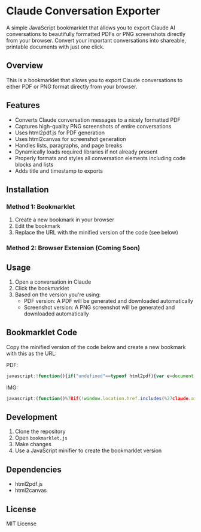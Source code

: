 # Claude Conversation Exporter

A simple JavaScript bookmarklet that allows you to export Claude AI conversations to beautifully formatted PDFs or PNG screenshots directly from your browser. Convert your important conversations into shareable, printable documents with just one click.

## Overview

This is a bookmarklet that allows you to export Claude conversations to either PDF or PNG format directly from your browser.

## Features

* Converts Claude conversation messages to a nicely formatted PDF
* Captures high-quality PNG screenshots of entire conversations
* Uses html2pdf.js for PDF generation
* Uses html2canvas for screenshot generation
* Handles lists, paragraphs, and page breaks
* Dynamically loads required libraries if not already present
* Properly formats and styles all conversation elements including code blocks and lists
* Adds title and timestamp to exports

## Installation

### Method 1: Bookmarklet

1. Create a new bookmark in your browser
2. Edit the bookmark
3. Replace the URL with the minified version of the code (see below)

### Method 2: Browser Extension (Coming Soon)

## Usage

1. Open a conversation in Claude
2. Click the bookmarklet
3. Based on the version you're using:
   - PDF version: A PDF will be generated and downloaded automatically
   - Screenshot version: A PNG screenshot will be generated and downloaded automatically

## Bookmarklet Code

Copy the minified version of the code below and create a new bookmark with this as the URL:

PDF:
```javascript
javascript:!function(){if("undefined"==typeof html2pdf){var e=document.createElement("script");e.src="https://cdnjs.cloudflare.com/ajax/libs/html2pdf.js/0.10.1/html2pdf.bundle.min.js",e.onload=t,document.head.appendChild(e)}else t();function t(){let e,t=[...Array.from(document.getElementsByClassName("font-claude-message")),...Array.from(document.getElementsByClassName("font-user-message"))].sort((e,t)=>e.compareDocumentPosition(t)&Node.DOCUMENT_POSITION_FOLLOWING?-1:1);if(0===t.length){alert("No messages found in the conversation.");return}let l=document.createElement("div");l.style.padding="20px",l.style.backgroundColor="white",l.style.fontFamily="Arial, sans-serif",l.style.fontSize="14px",l.style.color="#2D3748";let o=document.createElement("div");o.style.textAlign="center",o.style.marginBottom="30px";let s=document.createElement("h1");s.style.fontSize="24px",s.style.marginBottom="10px",s.textContent=document.querySelector("button[data-testid='chat-menu-trigger']")?.textContent||"Chat Conversation";let a=document.createElement("div");a.style.fontSize="12px",a.style.color="#666",a.textContent=new Date().toLocaleString(),o.appendChild(s),o.appendChild(a),l.appendChild(o),t.forEach((e,t)=>{var o;let s=document.createElement("div");s.style.marginBottom="30px",s.style.padding="20px",s.style.borderBottom="1px solid #E2E8F0",s.style.breakInside="avoid-page",s.style.pageBreakInside="avoid";let a=document.createElement("div");a.style.fontSize="16px",a.style.fontWeight="bold",a.style.color="#4A5568",a.style.marginBottom="15px",a.style.backgroundColor=e.classList.contains("font-user-message")?"#F7FAFC":"#EBF8FF",a.style.padding="8px",a.style.borderRadius="4px",a.textContent=e.classList.contains("font-user-message")?`User Message #${Math.floor(t/2+1)}`:`Claude Response #${Math.floor(t/2+1)}`;let n=e.cloneNode(!0);n=(o=n,o.querySelectorAll("ol, ul").forEach(e=>{e.style.paddingLeft="30px",e.style.marginLeft="15px",e.style.listStylePosition="outside",e.style.listStyleType="OL"===e.tagName?"decimal":"disc",e.querySelectorAll("li").forEach(e=>{e.style.marginBottom="10px",e.style.paddingLeft="10px",e.style.breakInside="avoid",e.style.pageBreakInside="avoid"})}),o.querySelectorAll("p").forEach(e=>{e.style.marginBottom="15px",e.style.lineHeight="1.5",e.style.breakInside="avoid",e.style.pageBreakInside="avoid"}),o.querySelectorAll("pre, code").forEach(e=>{e.style.fontFamily="monospace",e.style.backgroundColor="#F7FAFC",e.style.padding="8px",e.style.borderRadius="4px",e.style.margin="10px 0",e.style.overflowX="auto"}),o),s.appendChild(a),s.appendChild(n),l.appendChild(s)});let n={margin:[20,20,20,20],filename:"chat-conversation.pdf",image:{type:"jpeg",quality:.98},html2canvas:{scale:2,useCORS:!0,logging:!1,scrollY:-window.scrollY,windowHeight:document.documentElement.offsetHeight},jsPDF:{unit:"mm",format:"a4",orientation:"portrait"},pagebreak:{mode:["avoid-all","css","legacy"]}};html2pdf().from(l).set(n).save().then(()=>console.log("PDF generated successfully!")).catch(e=>{console.error("Error generating PDF:",e),alert("Error generating PDF. Check console for details.")})}}();
```

IMG:
```javascript
javascript:(function()%7Bif(!window.location.href.includes(%27claude.ai%27))%7Balert(%27This bookmarklet only works on Claude chat pages%27)%3Breturn%7Dif(typeof html2canvas%3D%3D%3D%27undefined%27)%7Bvar script%3Ddocument.createElement(%27script%27)%3Bscript.src%3D%27https%3A%2F%2Fcdnjs.cloudflare.com%2Fajax%2Flibs%2Fhtml2canvas%2F1.4.1%2Fhtml2canvas.min.js%27%3Bscript.onload%3DinitScreenshot%3Bdocument.head.appendChild(script)%7Delse%7BinitScreenshot()%7Dfunction initScreenshot()%7Bconst mainContainer%3Ddocument.querySelector("div.flex-1.flex.flex-col.gap-3.px-4")%3Bif(!mainContainer)%7Balert(%27Could not find Claude chat container%27)%3Breturn%7Dconst styleSheet%3Ddocument.createElement("style")%3BstyleSheet.textContent%3D%60.screenshot-container ol%7Blist-style-type%3Adecimal!important%3Bpadding-left%3A2.5em!important%3Bmargin-left%3A.5em!important%3Bmargin-top%3A1em!important%3Bmargin-bottom%3A1em!important%7D.screenshot-container ol li%7Bpadding-left%3A.5em!important%3Bmargin-bottom%3A.5em!important%7D.screenshot-container ul%7Blist-style-type%3Adisc!important%3Bpadding-left%3A2.5em!important%3Bmargin-left%3A.5em!important%3Bmargin-top%3A1em!important%3Bmargin-bottom%3A1em!important%7D.screenshot-container ul li%7Bpadding-left%3A.5em!important%3Bmargin-bottom%3A.5em!important%7D.screenshot-container img%7Bdisplay%3Ainline-block%7Dbody>div%3Alast-child img%7Bdisplay%3Ainline-block%7D%60%3Bdocument.head.appendChild(styleSheet)%3BmainContainer.classList.add(%27screenshot-container%27)%3Bdocument.querySelectorAll("div.font-user-message").forEach(msg%3D>%7Bmsg.style.position%3D"relative"%7D)%3Bconst title%3Ddocument.querySelector("button%5Bdata-testid%3D%27chat-menu-trigger%27%5D")%3F.textContent%7C%7C%27%27%3Bconst filename%3Dtitle.trim().toLowerCase().replace(%2F%5E%5B%5E%5Cw%5Cd%5D%2B%7C%5B%5E%5Cw%5Cd%5D%2B%24%2Fg%2C"").replace(%2F%5B%5Cs%5CW-%5D%2B%2Fg%2C"-")%7C%7C"claude"%3Bconst header%3Ddocument.createElement("div")%3Bheader.style.cssText%3D%60position%3Aabsolute%3Bleft%3A0%3Bright%3A0%3Btop%3A8px%3Btext-align%3Acenter%3Bmargin-bottom%3A2em%60%3Bconst headerTitle%3Ddocument.createElement("h1")%3BheaderTitle.textContent%3Dtitle%3BheaderTitle.style.fontSize%3D"18px"%3Bconst timestamp%3Ddocument.createElement("p")%3Btimestamp.textContent%3Dnew Date().toLocaleString()%3Btimestamp.style.cssText%3D"font-size%3A12px%3Bopacity%3A.7"%3Bheader.appendChild(headerTitle)%3Bheader.appendChild(timestamp)%3BmainContainer.prepend(header)%3Bhtml2canvas(mainContainer%2C%7Blogging%3A!0%2CletterRendering%3A1%2CforeignObjectRendering%3A!1%2CuseCORS%3A!0%2Cscale%3Awindow.devicePixelRatio%7C%7C1%2Conclone%3A(clonedDoc)%3D>%7BclonedDoc.querySelector(%27.screenshot-container%27).style.padding%3D%2720px%27%7D%7D).then(canvas%3D>%7Bcanvas.style.display%3D"none"%3Bdocument.body.appendChild(canvas)%3Breturn canvas%7D).then(canvas%3D>%7Bconst dataUrl%3Dcanvas.toDataURL("image%2Fpng")%3Bconst downloadLink%3Ddocument.createElement("a")%3BdownloadLink.download%3D%60%24%7Bfilename%7D.png%60%3BdownloadLink.href%3DdataUrl%3BdownloadLink.click()%3Bcanvas.remove()%7D).then(()%3D>%7BstyleSheet.remove()%3Bheader.remove()%3BmainContainer.classList.remove(%27screenshot-container%27)%7D).catch(error%3D>%7Balert(%27Error generating screenshot%3A %27%2Berror.message)%3BstyleSheet%3F.remove()%3Bheader%3F.remove()%3BmainContainer.classList.remove(%27screenshot-container%27)%7D)%7D%7D)()
```

## Development

1. Clone the repository
2. Open `bookmarklet.js`
3. Make changes
4. Use a JavaScript minifier to create the bookmarklet version

## Dependencies

* html2pdf.js
* html2canvas

## License

MIT License
